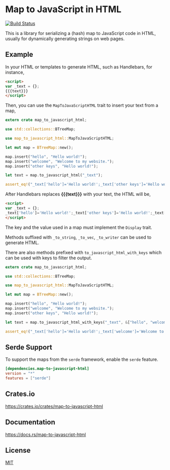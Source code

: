 Map to JavaScript in HTML
====================

[![Build Status](https://travis-ci.org/magiclen/map-to-javascript-html.svg?branch=master)](https://travis-ci.org/magiclen/map-to-javascript-html)

This is a library for serializing a (hash) map to JavaScript code in HTML, usually for dynamically generating strings on web pages.

## Example

In your HTML or templates to generate HTML, such as Handlebars, for instance,

```html
<script>
var _text = {};
{{{text}}}
</script>
```

Then, you can use the `MapToJavaScriptHTML` trait to insert your text from a map,

```rust
extern crate map_to_javascript_html;

use std::collections::BTreeMap;

use map_to_javascript_html::MapToJavaScriptHTML;

let mut map = BTreeMap::new();

map.insert("hello", "Hello world!");
map.insert("welcome", "Welcome to my website.");
map.insert("other keys", "Hello world!");

let text = map.to_javascript_html("_text");

assert_eq!("_text['hello']='Hello world!';_text['other keys']='Hello world!';_text['welcome']='Welcome to my website.';", text);
```

After Handlebars replaces **{{{text}}}** with your text, the HTML will be,

```html
<script>
var _text = {};
_text['hello']='Hello world!';_text['other keys']='Hello world!';_text['welcome']='Welcome to my website.';
</script>
```

The key and the value used in a map must implement the `Display` trait.

Methods suffixed with `_to_string`, `_to_vec`, `_to_writer` can be used to generate HTML.

There are also methods prefixed with `to_javascript_html_with_keys` which can be used with keys to filter the output.

```rust
extern crate map_to_javascript_html;

use std::collections::BTreeMap;

use map_to_javascript_html::MapToJavaScriptHTML;

let mut map = BTreeMap::new();

map.insert("hello", "Hello world!");
map.insert("welcome", "Welcome to my website.");
map.insert("other keys", "Hello world!");

let text = map.to_javascript_html_with_keys("_text", &["hello", "welcome"]);

assert_eq!("_text['hello']='Hello world!';_text['welcome']='Welcome to my website.';", text);
```

## Serde Support

To support the maps from the `serde` framework, enable the `serde` feature.

```toml
[dependencies.map-to-javascript-html]
version = "*"
features = ["serde"]
```

## Crates.io

https://crates.io/crates/map-to-javascript-html

## Documentation

https://docs.rs/map-to-javascript-html

## License

[MIT](LICENSE)